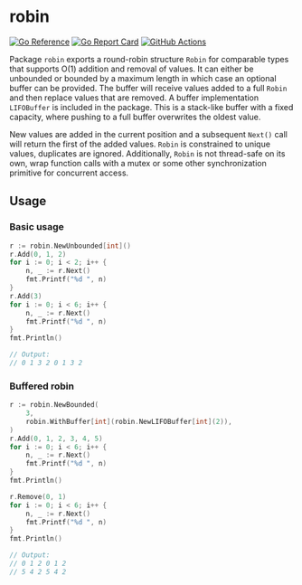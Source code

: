 # robin

[![Go Reference](https://pkg.go.dev/badge/github.com/embeage/robin.svg)](https://pkg.go.dev/github.com/embeage/robin) [![Go Report Card](https://goreportcard.com/badge/embeage/robin)](https://goreportcard.com/report/embeage/robin) [![GitHub Actions](https://github.com/embeage/robin/actions/workflows/go.yml/badge.svg)](https://github.com/embeage/robin/actions/workflows/go.yml)

Package `robin` exports a round-robin structure `Robin` for comparable types that supports O(1) addition and removal of values. It can either be unbounded or bounded by a maximum length in which case an optional buffer can be provided. The buffer will receive values added to a full `Robin` and then replace values that are removed. A buffer implementation `LIFOBuffer` is included in the package. This is a stack-like buffer with a fixed capacity, where pushing to a full buffer overwrites the oldest value.

New values are added in the current position and a subsequent `Next()` call will return the first of the added values. `Robin` is constrained to unique values, duplicates are ignored. Additionally, `Robin` is not thread-safe on its own, wrap function calls with a mutex or some other synchronization primitive for concurrent access.

## Usage

### Basic usage

```go
r := robin.NewUnbounded[int]()
r.Add(0, 1, 2)
for i := 0; i < 2; i++ {
    n, _ := r.Next()
    fmt.Printf("%d ", n)
}
r.Add(3)
for i := 0; i < 6; i++ {
    n, _ := r.Next()
    fmt.Printf("%d ", n)
}
fmt.Println()

// Output:
// 0 1 3 2 0 1 3 2 
```

### Buffered robin

```go
r := robin.NewBounded(
    3,
    robin.WithBuffer[int](robin.NewLIFOBuffer[int](2)),
)
r.Add(0, 1, 2, 3, 4, 5)
for i := 0; i < 6; i++ {
    n, _ := r.Next()
    fmt.Printf("%d ", n)
}
fmt.Println()

r.Remove(0, 1)
for i := 0; i < 6; i++ {
    n, _ := r.Next()
    fmt.Printf("%d ", n)
}
fmt.Println()

// Output:
// 0 1 2 0 1 2 
// 5 4 2 5 4 2 
```
